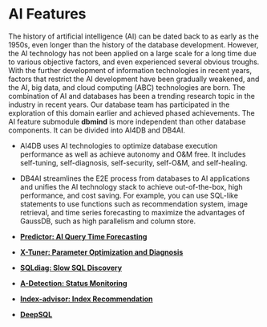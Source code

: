 # AI Features<a name="EN-US_TOPIC_0289900557"></a>

The history of artificial intelligence \(AI\) can be dated back to as early as the 1950s, even longer than the history of the database development. However, the AI technology has not been applied on a large scale for a long time due to various objective factors, and even experienced several obvious troughs. With the further development of information technologies in recent years, factors that restrict the AI development have been gradually weakened, and the AI, big data, and cloud computing \(ABC\) technologies are born. The combination of AI and databases has been a trending research topic in the industry in recent years. Our database team has participated in the exploration of this domain earlier and achieved phased achievements. The AI feature submodule  **dbmind**  is more independent than other database components. It can be divided into AI4DB and DB4AI.

-   AI4DB uses AI technologies to optimize database execution performance as well as achieve autonomy and O&M free. It includes self-tuning, self-diagnosis, self-security, self-O&M, and self-healing.
-   DB4AI streamlines the E2E process from databases to AI applications and unifies the AI technology stack to achieve out-of-the-box, high performance, and cost saving. For example, you can use SQL-like statements to use functions such as recommendation system, image retrieval, and time series forecasting to maximize the advantages of GaussDB, such as high parallelism and column store.

-   **[Predictor: AI Query Time Forecasting](predictor-ai-query-time-forecasting.md)**  

-   **[X-Tuner: Parameter Optimization and Diagnosis](x-tuner-parameter-optimization-and-diagnosis.md)**  

-   **[SQLdiag: Slow SQL Discovery](sqldiag-slow-sql-discovery.md)**  

-   **[A-Detection: Status Monitoring](a-detection-status-monitoring.md)**  

-   **[Index-advisor: Index Recommendation](index-advisor-index-recommendation.md)**  

-   **[DeepSQL](deepsql.md)**  


